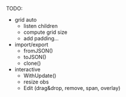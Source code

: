 TODO:
- grid auto
    - listen children
    - compute grid size
    - add padding...
- import/export
    - fromJSON()
    - toJSON()
    - clone()
- interactive
    - WithUpdate()
    - resize obs
    - Edit (drag&drop, remove, span, overlay)